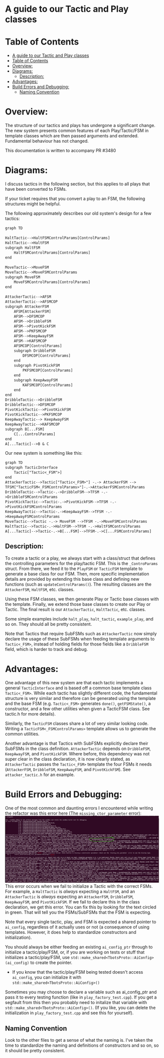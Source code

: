 # A guide to our Tactic and Play classes

# Table of Contents

- [A guide to our Tactic and Play classes](#a-guide-to-our-tactic-and-play-classes)
- [Table of Contents](#table-of-contents)
- [Overview:](#overview)
- [Diagrams:](#diagrams)
  - [Description:](#description)
- [Advantages:](#advantages)
- [Build Errors and Debugging:](#build-errors-and-debugging)
  - [Naming Convention](#naming-convention)


# Overview:
The structure of our tactics and plays has undergone a significant change. The new system presents common features of each Play/Tactic/FSM in template classes which are then passed arguments and extended. Fundamental behaviour has not changed.

This documentation is written to accompany PR #3480
# Diagrams:
I discuss tactics in the following section, but this applies to all plays that have been converted to FSMs.

If your ticket requires that you convert a play to an FSM, the following structures might be helpful.

The following approximately describes our old system's design for a few tactics:
```mermaid
graph TD

HaltTactic-->HaltFSMControlParams[ControlParams]
HaltTactic-->HaltFSM
subgraph HaltFSM
    HaltFSMControlParams[ControlParams]
end

MoveTactic-->MoveFSM
MoveTactic-->MoveFSMControlParams
subgraph MoveFSM
    MoveFSMControlParams[ControlParams]
end

AttackerTactic-->AFSM
AttackerTactic-->AFSMCOP
subgraph AttackerFSM
    AFSM[AttackerFSM]
    AFSM-->DFSMCOP
    AFSM-->DribbleFSM
    AFSM-->PivotKickFSM
    AFSM-->PKFSMCOP
    AFSM-->KeepAwayFSM
    AFSM-->KAFSMCOP
    AFSMCOP[ControlParams]
    subgraph DribbleFSM
        DFSMCOP[ControlParams]
    end
    subgraph PivotKickFSM
        PKFSMCOP[ControlParams]
    end
    subgraph KeepAwayFSM
        KAFSMCOP[ControlParams]
    end
end
DribbleTactic-->DribbleFSM
DribbleTactic-->DFSMCOP
PivotKickTactic-->PivotKickFSM
PivotKickTactic-->PKFSMCOP
KeepAwayTactic--> KeepAwayFSM
KeepAwayTactic-->KAFSMCOP
subgraph B[...FSM]
    C[...ControlParams]
end
A[...Tactic]-->B & C
```

Our new system is something like this:
```mermaid
graph TD
subgraph TacticInterface
    Tactic["Tactic<_FSM">]
end
AttackerTactic-->Tactic["Tactic<_FSM>"] -.-> AttackerFSM --> TFSM["TacticFSM<_FSMControlParams>"]-.->AttackerFSMControlParams
DribbleTactic-->Tactic-.->DribbleFSM-->TFSM -.->DribbleFSMControlParams
PivotKickTactic-->Tactic-.->PivotKickFSM-->TFSM -.->PivotKickFSMControlParams
KeepAwayTactic-->Tactic-.->KeepAwayFSM-->TFSM -.->KeepAwayFSMControlParams
MoveTactic-->Tactic -.-> MoveFSM -->TFSM -.->MoveFSMControlParams
HaltTactic-->Tactic-.->HaltFSM-->TFSM -.->HaltFSMControlParams
A[...Tactic]-->Tactic-.->B[...FSM]-->TFSM-.->C[...FSMControlParams]
```

## Description:
To create a tactic or a play, we always start with a class/struct that defines the controlling parameters for the play/tactic FSM. This is the `_ControParams` struct. From there, we feed it to the `PlayFSM` or `TacticFSM` template to generate a base class for our FSM. Then, more specific implementation details are provided by extending this base class and defining new functions (such as `updateControlParams()`). The resulting classes are the `AttackerFSM`, `HaltFSM`, etc. classes.

Using these FSM classes, we then generate Play or Tactic base classes with the template. Finally, we extend those base classes to create our Play or Tactic. The final result is our `AttackerTactic`, `HaltTactic`, etc. classes.

Some simple examples include `halt_play`, `halt_tactic`, `example_play`, and so on. They should all be pretty consistent.

Note that Tactics that require SubFSMs such as `AttackerTactic` now simply declare the usage of these SubFSMs when feeding template arguments to `Tactic<_FSM>`, instead of holding fields for those fields like a `DribbleFSM` field, which is harder to track and debug.
# Advantages:
One advantage of this new system are that each tactic implements a general `TacticInterface` and is based off a common base template class `Tactic<_FSM>`. While each tactic has slightly different code, the fundamental structure is very similar and therefore can be generated using the template and the base FSM (e.g. `Tactic<_FSM>` generates `done()`, `getFSMState()`, a constructor, and a few other utilities when given a TacticFSM class. See tactic.h for more details).

Similarly, the `TacticFSM` classes share a lot of very similar looking code. Writing a `TacticFSM<_FSMControlParams>` template allows us to generate the common utilities.

Another advantage is that Tactics with SubFSMs explicitly declare their SubFSMs in the class definition. `AttackerTactic` depends on `DribbleFSM`, `KeepAwayFSM`, and `PivotKickFSM`. Where before, this dependency was not super clear in the class declaration, it is now clearly stated, as `AttackerTactic` passes the `Tactic<_FSM>` template the four FSMs it needs (`AttackerFSM`, `DribbleFSM`, `KeepAwayFSM`, and `PivotKickFSM`). See `attacker_tactic.h` for an example.

# Build Errors and Debugging:
One of the most common and daunting errors I encountered while writing the refactor was this error here (The `missing_ctor_parameter` error): ![lovely error message](images/sml-error.png)
This error occurs when we fail to initialize a Tactic with the correct FSMs. For example, a `HaltTactic` is _always_ expecting a `HaltFSM`, and an `AttackerTactic` is _always_ expecting an `AttackerFSM`, `DribbleFSM`, `KeepAwayFSM`, and `PivotKickFSM`. If we fail to declare this in the class declaration, we get this error. You can fix this by looking for the text circled in green. That will tell you the FSMs/SubFSMs that the FSM is expecting.

Note that every single tactic, play, and FSM is expected a shared pointer to `ai_config`, regardless of it actually uses or not (a consequence of using templates. However, it does help to standardize constructors and initialization). 

You should always be either feeding an existing `ai_config_ptr` through to initialize a tactic/play/FSM, or, if you are working on tests or stuff that initializes a tactic/play/FSM, use `std::make_shared<TbotsProto::AiConfig>(ai_config)` to create the pointer. 

* If you know that the tactic/play/FSM being tested doesn't access `ai_config`, you can initialize it with `std::make_shared<TbotsProto::AiConfig>()`

Sometimes you may choose to declare a variable such as ai_config_ptr and pass it to every testing function (like in `play_factory_test.cpp`). If you get a segfault from this then you probably need to initalize that variable with `std::make_shared<TbotsProto::AiConfig>()`. (If you like, you can delete the initialization in `play_factory_test.cpp` and see this for yourself).

## Naming Convention
Look to the other files to get a sense of what the naming is. I've taken the time to standardize the naming and definitions of constructors and so on, so it should be pretty consistent.


